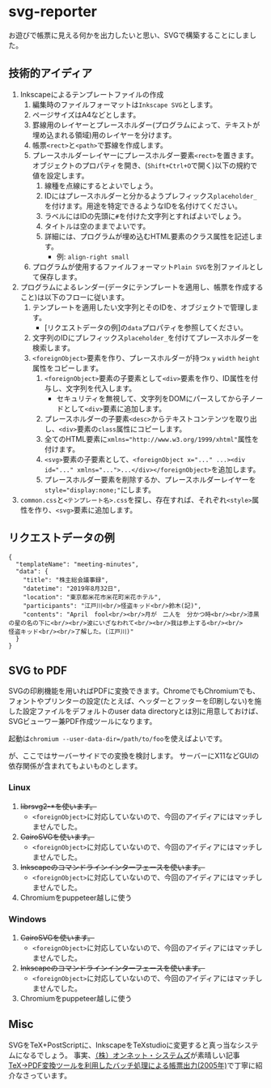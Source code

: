 # svg-reporter

お遊びで帳票に見える何かを出力したいと思い、SVGで構築することにしました。

## 技術的アイディア

1. Inkscapeによるテンプレートファイルの作成
   1. 編集時のファイルフォーマットは`Inkscape SVG`とします。
   1. ページサイズはA4などとします。
   1. 罫線用のレイヤーとプレースホルダー(プログラムによって、テキストが埋め込まれる領域)用のレイヤーを分けます。
   1. 帳票`<rect>`と`<path>`で罫線を作成します。
   1. プレースホルダーレイヤーにプレースホルダー要素`<rect>`を置きます。オブジェクトのプロパティを開き、(`Shift+Ctrl+O`で開く)以下の規約で値を設定します。
      1. 線種を点線にするとよいでしょう。
      1. IDにはプレースホルダーと分かるようプレフィックス`placeholder_`を付けます。用途を特定できるようなIDを名付けてください。
      1. ラベルにはIDの先頭に`#`を付けた文字列とすればよいでしょう。
      1. タイトルは空のままでよいです。
      1. 詳細には、プログラムが埋め込むHTML要素のクラス属性を記述します。
         - 例: `align-right small`
   1. プログラムが使用するファイルフォーマット`Plain SVG`を別ファイルとして保存します。
1. プログラムによるレンダー(データにテンプレートを適用し、帳票を作成すること)は以下のフローに従います。
   1. テンプレートを適用したい文字列とそのIDを、オブジェクトで管理します。
      - [リクエストデータの例]の`data`プロパティを参照してください。
   1. 文字列のIDにプレフィックス`placeholder_`を付けてプレースホルダーを検索します。
   1. `<foreignObject>`要素を作り、プレースホルダーが持つ`x` `y` `width` `height`属性をコピーします。
      1. `<foreignObject>`要素の子要素として`<div>`要素を作り、ID属性を付与し、文字列を代入します。
         - セキュリティを無視して、文字列をDOMにパースしてから子ノードとして`<div>`要素に追加します。
      1. プレースホルダーの子要素`<desc>`からテキストコンテンツを取り出し、`<div>`要素の`class`属性にコピーします。
      1. 全てのHTML要素に`xmlns="http://www.w3.org/1999/xhtml"`属性を付けます。
      1. `<svg>`要素の子要素として、`<foreignObject x="..." ...><div id="..." xmlns="...">...</div></foreignObject>`を追加します。
      1. プレースホルダー要素を削除するか、プレースホルダーレイヤーを`style="display:none;"`にします。
  1. `common.css`と`<テンプレート名>.css`を探し、存在すれば、それぞれ`<style>`属性を作り、`<svg>`要素に追加します。

## リクエストデータの例

```
{
  "templateName": "meeting-minutes",
  "data": {
    "title": "株主総会議事録",
    "datetime": "2019年8月32日",
    "location": "東京都米花市米花町米花ホテル",
    "participants": "江戸川<br/>怪盗キッド<br/>鈴木(記)",
    "contents": "April　fool<br/><br/>月が　二人を　分かつ時<br/><br/>漆黒の星の名の下に<br/><br/>波にいざなわれて<br/><br/>我は参上する<br/><br/>　　　　怪盗キッド<br/><br/>了解した。(江戸川)"
  }
}
```

## SVG to PDF

SVGの印刷機能を用いればPDFに変換できます。ChromeでもChromiumでも、フォントやプリンターの設定(たとえば、ヘッダーとフッターを印刷しない)を施した設定ファイルをデフォルトのuser data directoryとは別に用意しておけば、SVGビューワー兼PDF作成ツールになります。

起動は`chromium --user-data-dir=/path/to/foo`を使えばよいです。

が、ここではサーバーサイドでの変換を検討します。
サーバーにX11などGUIの依存関係が含まれてもよいものとします。

### Linux

1. ~~librsvg2-\*を使います。~~
   - `<foreignObject>`に対応していないので、今回のアイディアにはマッチしませんでした。
1. ~~CairoSVGを使います。~~
   - `<foreignObject>`に対応していないので、今回のアイディアにはマッチしませんでした。
1. ~~Inkscapeのコマンドラインインターフェースを使います。~~
   - `<foreignObject>`に対応していないので、今回のアイディアにはマッチしませんでした。
1. Chromiumをpuppeteer越しに使う

### Windows

1. ~~CairoSVGを使います。~~
   - `<foreignObject>`に対応していないので、今回のアイディアにはマッチしませんでした。
1. ~~Inkscapeのコマンドラインインターフェースを使います。~~
   - `<foreignObject>`に対応していないので、今回のアイディアにはマッチしませんでした。
1. Chromiumをpuppeteer越しに使う

## Misc

SVGをTeX+PostScriptに、InkscapeをTeXstudioに変更すると真っ当なシステムになるでしょう。
事実、[（株）オンネット・システムズ](https://www.onnet.ne.jp/)が素晴しい記事[TeX→PDF変換ツールを利用したバッチ処理による帳票出力(2005年)](https://codezine.jp/article/detail/176)で丁寧に紹介なさっています。
